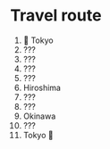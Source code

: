 # Travel route

1. 🛬 Tokyo
2. ???
3. ???
4. ???
5. ???
6. Hiroshima
7. ???
8. ???
9. Okinawa
10. ???
11. Tokyo 🛫 
